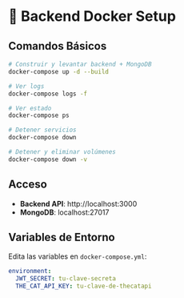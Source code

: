 # 🐳 Backend Docker Setup

## Comandos Básicos

```bash
# Construir y levantar backend + MongoDB
docker-compose up -d --build

# Ver logs
docker-compose logs -f

# Ver estado
docker-compose ps

# Detener servicios
docker-compose down

# Detener y eliminar volúmenes
docker-compose down -v
```

## Acceso

- **Backend API**: http://localhost:3000
- **MongoDB**: localhost:27017

## Variables de Entorno

Edita las variables en `docker-compose.yml`:

```yaml
environment:
  JWT_SECRET: tu-clave-secreta
  THE_CAT_API_KEY: tu-clave-de-thecatapi
```
